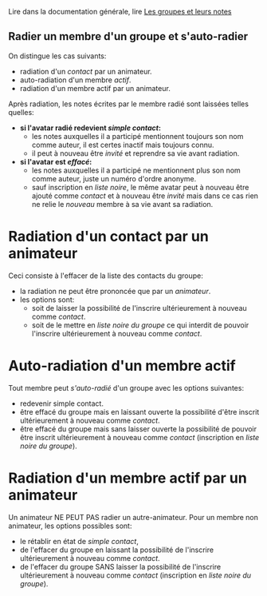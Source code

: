 Lire dans la documentation générale, lire <a href="$$/appli/groupes.html" target="_blank">Les groupes et leurs notes</a>

## Radier un membre d'un groupe et s'auto-radier
On distingue les cas suivants:
- radiation d'un _contact_ par un animateur.
- auto-radiation d'un membre _actif_.
- radiation d'un membre actif par un animateur.

Après radiation, les notes écrites par le membre radié sont laissées telles quelles:
- **si l'avatar radié redevient _simple contact_:**
  - les notes auxquelles il a participé mentionnent toujours son nom comme auteur, il est certes inactif mais toujours connu. 
  - il peut à nouveau être _invité_ et reprendre sa vie avant radiation.
- **si l'avatar est _effacé_:**
  - les notes auxquelles il a participé ne mentionnent plus son nom comme auteur, juste un numéro d'ordre anonyme. 
  - sauf inscription en _liste noire_, le même avatar peut à nouveau être ajouté comme _contact_ et à nouveau être _invité_ mais dans ce cas rien ne relie le _nouveau_ membre à sa vie avant sa radiation.

# Radiation d'un contact par un animateur 
Ceci consiste à l'effacer de la liste des contacts du groupe:
- la radiation ne peut être prononcée que par un _animateur_.
- les options sont:
  - soit de laisser la possibilité de l'inscrire ultérieurement à nouveau comme _contact_.
  - soit de le mettre en _liste noire du groupe_ ce qui interdit de pouvoir l'inscrire ultérieurement à nouveau comme _contact_.

# Auto-radiation d'un membre actif
Tout membre peut _s'auto-radié_ d'un groupe avec les options suivantes:
- redevenir simple contact.
- être effacé du groupe mais en laissant ouverte la possibilité d'être inscrit ultérieurement à nouveau comme _contact_.
- être effacé du groupe mais sans laisser ouverte la possibilité de pouvoir être inscrit ultérieurement à nouveau comme _contact_ (inscription en _liste noire du groupe_).

# Radiation d'un membre actif par un animateur
Un animateur NE PEUT PAS radier un autre-animateur. Pour un membre non animateur, les options possibles sont:
- le rétablir en état de _simple contact_,
- de l'effacer du groupe en laissant la possibilité de l'inscrire ultérieurement à nouveau comme _contact_.
- de l'effacer du groupe SANS laisser la possibilité de l'inscrire ultérieurement à nouveau comme _contact_ (inscription en _liste noire du groupe_).
